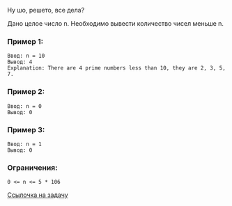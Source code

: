  Ну шо, решето, все дела?

Дано целое число n. Необходимо вывести количество чисел меньше n.

### Пример 1:
```
Ввод: n = 10
Вывод: 4
Explanation: There are 4 prime numbers less than 10, they are 2, 3, 5, 7.
```
### Пример 2:
```
Ввод: n = 0
Вывод: 0
```
### Пример 3:
```
Ввод: n = 1
Вывод: 0
```

### Ограничения:
```
0 <= n <= 5 * 106
```

[Ссылочка на задачу](https://leetcode.com/problems/count-primes/)